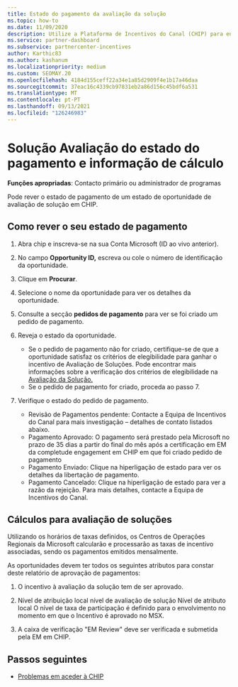 ```yaml
---
title: Estado do pagamento da avaliação da solução
ms.topic: how-to
ms.date: 11/09/2020
description: Utilize a Plataforma de Incentivos do Canal (CHIP) para encontrar informações sobre as oportunidades de Avaliação de Soluções, os seus cálculos e o seu estado de pagamento.
ms.service: partner-dashboard
ms.subservice: partnercenter-incentives
author: Karthic83
ms.author: kashanum
ms.localizationpriority: medium
ms.custom: SEOMAY.20
ms.openlocfilehash: 4184d155ceff22a34e1a85d2909f4e1b17a46daa
ms.sourcegitcommit: 37eac16c4339cb97831eb2a86d156c45bdf6a531
ms.translationtype: MT
ms.contentlocale: pt-PT
ms.lasthandoff: 09/13/2021
ms.locfileid: "126246983"
---
```

# <a name="solution-assessment-payment-status-and-calculation-info"></a>Solução Avaliação do estado do pagamento e informação de cálculo

**Funções apropriadas**: Contacto primário ou administrador de programas

Pode rever o estado de pagamento de um estado de oportunidade de avaliação de solução em CHIP.

## <a name="how-to-review-your-payment-status"></a>Como rever o seu estado de pagamento

1. Abra chip e inscreva-se na sua Conta Microsoft (ID ao vivo anterior).
2. No campo **Opportunity ID,** escreva ou cole o número de identificação da oportunidade.
3. Clique em **Procurar**.
4. Selecione o nome da oportunidade para ver os detalhes da oportunidade.
5. Consulte a secção **pedidos de pagamento** para ver se foi criado um pedido de pagamento.
6. Reveja o estado da oportunidade.

    - Se o pedido de pagamento não for criado, certifique-se de que a oportunidade satisfaz os critérios de elegibilidade para ganhar o incentivo de Avaliação de Soluções. Pode encontrar mais informações sobre a verificação dos critérios de elegibilidade na [Avaliação da Solução.](chip-solution-assessment.md)
    - Se o pedido de pagamento for criado, proceda ao passo 7.
7. Verifique o estado do pedido de pagamento.

    - Revisão de Pagamentos pendente: Contacte a Equipa de Incentivos do Canal para mais investigação – detalhes de contato listados abaixo.
    - Pagamento Aprovado: O pagamento será prestado pela Microsoft no prazo de 35 dias a partir do final do mês após a certificação em EM da completude engagement em CHIP em que foi criado pedido de pagamento
    -  Pagamento Enviado: Clique na hiperligação de estado para ver os detalhes da libertação de pagamento.
    - Pagamento Cancelado: Clique na hiperligação de estado para ver a razão da rejeição. Para mais detalhes, contacte a Equipa de Incentivos do Canal.

## <a name="calculations-for-solutions-assessment"></a>Cálculos para avaliação de soluções

Utilizando os horários de taxas definidos, os Centros de Operações Regionais da Microsoft calcularão e processarão as taxas de incentivo associadas, sendo os pagamentos emitidos mensalmente.

As oportunidades devem ter todos os seguintes atributos para constar deste relatório de aprovação de pagamentos:

1. O incentivo à avaliação da solução tem de ser aprovado.

1. Nível de atribuição local nível de avaliação de solução Nível de atributo local O nível de taxa de participação é definido para o envolvimento no momento em que o Incentivo é aprovado no MSX.
 
1. A caixa de verificação "EM Review" deve ser verificada e submetida pela EM em CHIP.

## <a name="next-steps"></a>Passos seguintes

- [Problemas em aceder à CHIP](chip-access-trouble.md) 
